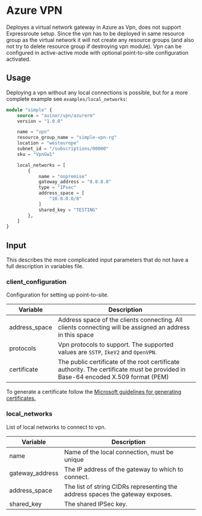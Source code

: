 # Azure VPN

Deployes a virtual network gateway in Azure as Vpn, does not support Expressroute setup. Since the vpn has to be deployed in same resource group as the virtual network it will not create any resource groups (and also not try to delete resource group if destroying vpn module). Vpn can be configured in active-active mode with optional point-to-site configuration activated.

## Usage

Deploying a vpn without any local connections is possible, but for a more complete example see `examples/local_networks`:

```terraform
module "simple" {
    source = "avinor/vpn/azurerm"
    version = "1.0.0"

    name = "vpn"
    resource_group_name = "simple-vpn-rg"
    location = "westeurope"
    subnet_id = "/subscriptions/00000"
    sku = "VpnGw1"

    local_networks = [
        {
            name = "onpremise"
            gateway_address = "8.8.8.8"
            type = "IPsec"
            address_space = [
                "10.0.0.0/8"
            ]
            shared_key = "TESTING"
        },
    ]
}
```

## Input

This describes the more complicated input parameters that do not have a full description in variables file.

### client_configuration

Configuration for setting up point-to-site.

| Variable      | Description
|---------------|-------------
| address_space | Address space of the clients connecting. All clients connecting will be assigned an address in this space
| protocols     | Vpn protocols to support. The supported values are `SSTP`, `IkeV2` and `OpenVPN`.
| certificate   | The public certificate of the root certificate authority. The certificate must be provided in Base-64 encoded X.509 format (PEM)

To generate a certificate follow the [Microsoft guidelines for generating certificates.](https://docs.microsoft.com/en-us/azure/vpn-gateway/vpn-gateway-certificates-point-to-site-linux)

### local_networks

List of local networks to connect to vpn.

| Variable        | Description
|-----------------|-------------
| name            | Name of the local connection, must be unique
| gateway_address | The IP address of the gateway to which to connect.
| address_space   | The list of string CIDRs representing the address spaces the gateway exposes.
| shared_key      | The shared IPSec key.